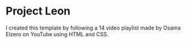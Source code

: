 # Project Leon
I created this template by following a 14 video playlist made by Osama Elzero on YouTube using HTML and CSS.
